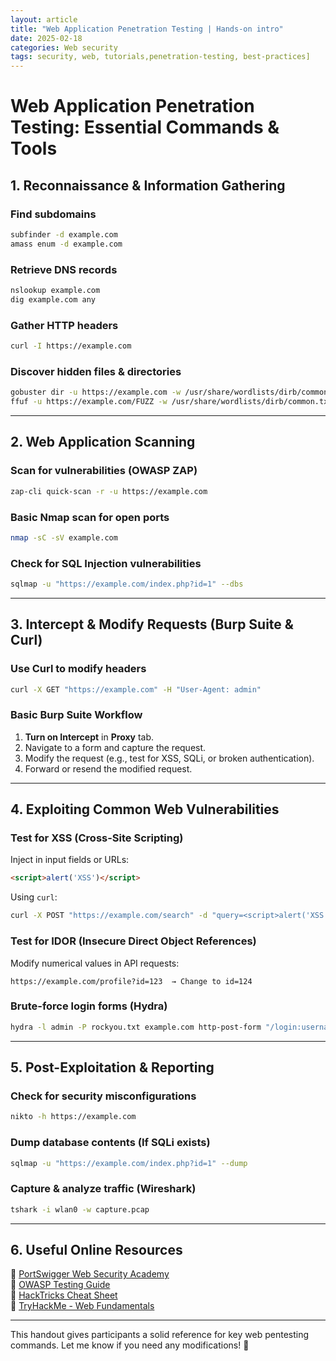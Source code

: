 ```yaml
---
layout: article
title: "Web Application Penetration Testing | Hands-on intro"
date: 2025-02-18
categories: Web security
tags: security, web, tutorials,penetration-testing, best-practices]
---
```


# **Web Application Penetration Testing: Essential Commands & Tools**  

## **1. Reconnaissance & Information Gathering**  

### **Find subdomains**  
```bash
subfinder -d example.com
amass enum -d example.com
```
  
### **Retrieve DNS records**  
```bash
nslookup example.com
dig example.com any
```
  
### **Gather HTTP headers**  
```bash
curl -I https://example.com
```
  
### **Discover hidden files & directories**  
```bash
gobuster dir -u https://example.com -w /usr/share/wordlists/dirb/common.txt
ffuf -u https://example.com/FUZZ -w /usr/share/wordlists/dirb/common.txt
```

---

## **2. Web Application Scanning**  

### **Scan for vulnerabilities (OWASP ZAP)**
```bash
zap-cli quick-scan -r -u https://example.com
```
  
### **Basic Nmap scan for open ports**
```bash
nmap -sC -sV example.com
```
  
### **Check for SQL Injection vulnerabilities**
```bash
sqlmap -u "https://example.com/index.php?id=1" --dbs
```

---

## **3. Intercept & Modify Requests (Burp Suite & Curl)**  

### **Use Curl to modify headers**  
```bash
curl -X GET "https://example.com" -H "User-Agent: admin"
```

### **Basic Burp Suite Workflow**
1. **Turn on Intercept** in **Proxy** tab.
2. Navigate to a form and capture the request.
3. Modify the request (e.g., test for XSS, SQLi, or broken authentication).
4. Forward or resend the modified request.

---

## **4. Exploiting Common Web Vulnerabilities**  

### **Test for XSS (Cross-Site Scripting)**  
Inject in input fields or URLs:
```html
<script>alert('XSS')</script>
```
Using `curl`:
```bash
curl -X POST "https://example.com/search" -d "query=<script>alert('XSS')</script>"
```

### **Test for IDOR (Insecure Direct Object References)**  
Modify numerical values in API requests:
```
https://example.com/profile?id=123  → Change to id=124
```

### **Brute-force login forms (Hydra)**
```bash
hydra -l admin -P rockyou.txt example.com http-post-form "/login:username=^USER^&password=^PASS^:F=Incorrect"
```

---

## **5. Post-Exploitation & Reporting**  

### **Check for security misconfigurations**
```bash
nikto -h https://example.com
```

### **Dump database contents (If SQLi exists)**
```bash
sqlmap -u "https://example.com/index.php?id=1" --dump
```

### **Capture & analyze traffic (Wireshark)**
```bash
tshark -i wlan0 -w capture.pcap
```

---

## **6. Useful Online Resources**  
📌 [PortSwigger Web Security Academy](https://portswigger.net/web-security)  
📌 [OWASP Testing Guide](https://owasp.org/www-project-web-security-testing-guide/)  
📌 [HackTricks Cheat Sheet](https://book.hacktricks.xyz/)  
📌 [TryHackMe - Web Fundamentals](https://tryhackme.com/module/web-fundamentals)  

---

This handout gives participants a solid reference for key web pentesting commands. Let me know if you need any modifications! 🚀